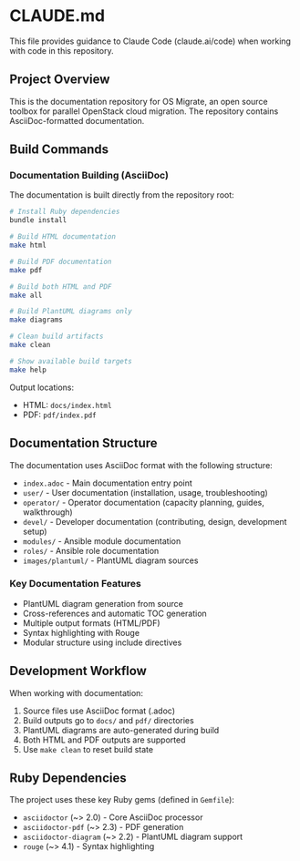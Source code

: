 # CLAUDE.md

This file provides guidance to Claude Code (claude.ai/code) when working with code in this repository.

## Project Overview

This is the documentation repository for OS Migrate, an open source toolbox for parallel OpenStack cloud migration. The repository contains AsciiDoc-formatted documentation.

## Build Commands

### Documentation Building (AsciiDoc)

The documentation is built directly from the repository root:

```bash
# Install Ruby dependencies
bundle install

# Build HTML documentation
make html

# Build PDF documentation
make pdf

# Build both HTML and PDF
make all

# Build PlantUML diagrams only
make diagrams

# Clean build artifacts
make clean

# Show available build targets
make help
```

Output locations:
- HTML: `docs/index.html`
- PDF: `pdf/index.pdf`

## Documentation Structure

The documentation uses AsciiDoc format with the following structure:

- `index.adoc` - Main documentation entry point
- `user/` - User documentation (installation, usage, troubleshooting)
- `operator/` - Operator documentation (capacity planning, guides, walkthrough)
- `devel/` - Developer documentation (contributing, design, development setup)
- `modules/` - Ansible module documentation
- `roles/` - Ansible role documentation
- `images/plantuml/` - PlantUML diagram sources

### Key Documentation Features
- PlantUML diagram generation from source
- Cross-references and automatic TOC generation
- Multiple output formats (HTML/PDF)
- Syntax highlighting with Rouge
- Modular structure using include directives

## Development Workflow

When working with documentation:

1. Source files use AsciiDoc format (.adoc)
2. Build outputs go to `docs/` and `pdf/` directories
3. PlantUML diagrams are auto-generated during build
4. Both HTML and PDF outputs are supported
5. Use `make clean` to reset build state

## Ruby Dependencies

The project uses these key Ruby gems (defined in `Gemfile`):
- `asciidoctor` (~> 2.0) - Core AsciiDoc processor
- `asciidoctor-pdf` (~> 2.3) - PDF generation
- `asciidoctor-diagram` (~> 2.2) - PlantUML diagram support
- `rouge` (~> 4.1) - Syntax highlighting